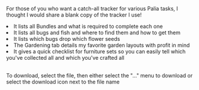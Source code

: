 For those of you who want a catch-all tracker for various Palia tasks, I thought I would share a blank copy of the tracker I use!<br>
<li>It lists all Bundles and what is required to complete each one</li>
<li>It lists all bugs and fish and where to find them and how to get them</li>
<li>It lists which bugs drop which flower seeds</li>
<li>The Gardening tab details my favorite garden layouts with profit in mind</li>
<li>It gives a quick checklist for furniture sets so you can easily tell which you've collected all and which you've crafted all</li><br>
<p>
  To download, select the file, then either select the "..." menu to download or select the download icon next to the file name
</p>
